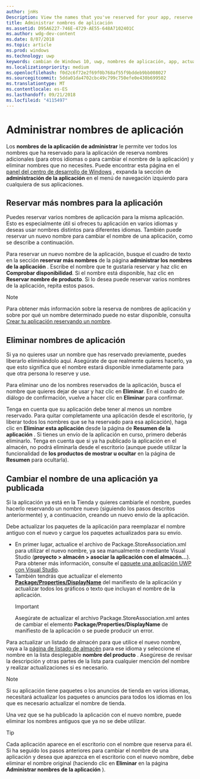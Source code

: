 ```yaml
---
author: jnHs
Description: View the names that you've reserved for your app, reserve additional names (for other languages or to change your app's name), and delete reserved names that you don't need anymore.
title: Administrar nombres de aplicación
ms.assetid: D95A6227-746E-4729-AE55-648A7102401C
ms.author: wdg-dev-content
ms.date: 8/07/2018
ms.topic: article
ms.prod: windows
ms.technology: uwp
keywords: cambian de Windows 10, uwp, nombres de aplicación, app, actualización de la aplicación nombre, nombre del juego, nombre de producto
ms.localizationpriority: medium
ms.openlocfilehash: f0d2c6f72e2f69f0b768af55f9bddeb9bb008027
ms.sourcegitcommit: 5dda01da4702cbc49c799c750efe0e430b699502
ms.translationtype: MT
ms.contentlocale: es-ES
ms.lasthandoff: 09/21/2018
ms.locfileid: "4115497"
---
```

# <a name="manage-app-names"></a>Administrar nombres de aplicación

Los **nombres de la aplicación de administrar** le permite ver todos los nombres que ha reservado para la aplicación de reserva nombres adicionales (para otros idiomas o para cambiar el nombre de la aplicación) y eliminar nombres que no necesites. Puede encontrar esta página en el [panel del centro de desarrollo de Windows](https://partner.microsoft.com/dashboard) , expanda la sección de **administración de la aplicación** en el menú de navegación izquierdo para cualquiera de sus aplicaciones.


## <a name="reserve-additional-names-for-your-app"></a>Reservar más nombres para la aplicación

Puedes reservar varios nombres de aplicación para la misma aplicación. Esto es especialmente útil si ofreces tu aplicación en varios idiomas y deseas usar nombres distintos para diferentes idiomas. También puede reservar un nuevo nombre para cambiar el nombre de una aplicación, como se describe a continuación.

Para reservar un nuevo nombre de la aplicación, busque el cuadro de texto en la sección **reservar más nombres** de la página **administrar los nombres de la aplicación** . Escribe el nombre que te gustaría reservar y haz clic en **Comprobar disponibilidad**. Si el nombre está disponible, haz clic en **Reservar nombre de producto**. Si lo desea puede reservar varios nombres de la aplicación, repita estos pasos.

> [!NOTE]
> Para obtener más información sobre la reserva de nombres de aplicación y sobre por qué un nombre determinado puede no estar disponible, consulta [Crear tu aplicación reservando un nombre](create-your-app-by-reserving-a-name.md).


## <a name="delete-app-names"></a>Eliminar nombres de aplicación

Si ya no quieres usar un nombre que has reservado previamente, puedes liberarlo eliminándolo aquí. Asegúrate de que realmente quieres hacerlo, ya que esto significa que el nombre estará disponible inmediatamente para que otra persona lo reserve y use.

Para eliminar uno de los nombres reservados de la aplicación, busca el nombre que quieres dejar de usar y haz clic en **Eliminar**. En el cuadro de diálogo de confirmación, vuelve a hacer clic en **Eliminar** para confirmar.

Tenga en cuenta que su aplicación debe tener al menos un nombre reservado. Para quitar completamente una aplicación desde el escritorio, (y liberar todos los nombres que se ha reservado para esa aplicación), haga clic en **Eliminar esta aplicación** desde la página de **Resumen de la aplicación** . Si tienes un envío de la aplicación en curso, primero deberás eliminarlo. Tenga en cuenta que si ya ha publicado la aplicación en el almacén, no podrá eliminarla desde el escritorio (aunque puede utilizar la funcionalidad de **los productos de mostrar u ocultar** en la página de **Resumen** para ocultarla). 


## <a name="rename-an-app-that-has-already-been-published"></a>Cambiar el nombre de una aplicación ya publicada

Si la aplicación ya está en la Tienda y quieres cambiarle el nombre, puedes hacerlo reservando un nombre nuevo (siguiendo los pasos descritos anteriormente) y, a continuación, creando un nuevo envío de la aplicación. 

Debe actualizar los paquetes de la aplicación para reemplazar el nombre antiguo con el nuevo y cargue los paquetes actualizados para su envío.
- En primer lugar, actualice el archivo de Package.StoreAssociation.xml para utilizar el nuevo nombre, ya sea manualmente o mediante Visual Studio (**proyecto > almacén > asociar la aplicación con el almacén...**). Para obtener más información, consulte el [paquete una aplicación UWP con Visual Studio](../packaging/packaging-uwp-apps.md).
- También tendrás que actualizar el elemento [**Package/Properties/DisplayName**](https://docs.microsoft.com/uwp/schemas/appxpackage/uapmanifestschema/element-displayname) del manifiesto de la aplicación y actualizar todos los gráficos o texto que incluyan el nombre de la aplicación. 
  > [!IMPORTANT]
  > Asegúrate de actualizar el archivo Package.StoreAssociation.xml antes de cambiar el elemento **Package/Properties/DisplayName** de manifiesto de la aplicación o se puede producir un error.

Para actualizar un listado de almacén para que utilice el nuevo nombre, vaya a la [página de listado de almacén](create-app-store-listings.md) para ese idioma y seleccione el nombre en la lista desplegable **nombre del producto** . Asegúrese de revisar la descripción y otras partes de la lista para cualquier mención del nombre y realizar actualizaciones si es necesario.

> [!NOTE]
> Si su aplicación tiene paquetes o los anuncios de tienda en varios idiomas, necesitará actualizar los paquetes o anuncios para todos los idiomas en los que es necesario actualizar el nombre de tienda.

Una vez que se ha publicado la aplicación con el nuevo nombre, puede eliminar los nombres antiguos que ya no se debe utilizar.

> [!TIP]
> Cada aplicación aparece en el escritorio con el nombre que reserva para él. Si ha seguido los pasos anteriores para cambiar el nombre de una aplicación y desea que aparezca en el escritorio con el nuevo nombre, debe eliminar el nombre original (haciendo clic en **Eliminar** en la página **Administrar nombres de la aplicación** ). 

 

 




